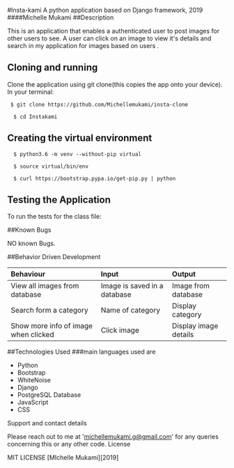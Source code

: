 #Insta-kami
A python application based on Django framework, 2019
####Michelle Mukami
##Description

This is an application that enables a authenticated user to post images for other users to see. A user can click on an image to view it's details and search in my application for images based on users .
## Cloning and running
Clone the application using git clone(this copies the app onto your device). In your terminal:

  ```  $ git clone https://github.com/Michellemukami/insta-clone ```
  
  ```  $ cd Instakami```

## Creating the virtual environment

  ```  $ python3.6 -m venv --without-pip virtual```
  
  ```  $ source virtual/bin/env```
  
  ```  $ curl https://bootstrap.pypa.io/get-pip.py | python```



## Testing the Application
To run the tests for the class file:

##Known Bugs

NO known Bugs.

##Behavior Driven Development

| Behaviour    | Input     | Output|
| :------------- | :------------- |:---------|
|   View all images from database    |     Image is saved in a database | Image from database|
|Search form a category|Name of category|Display category|
|Show more info of image when clicked |Click image|Display image details|


##Technologies Used
###main languages used are

* Python
* Bootstrap
* WhiteNoise
* Django
* PostgreSQL Database
* JavaScript
* CSS

Support and contact details

Please reach out to me at 'michellemukami.g@gmail.com' for any queries concerning this or any other code.
License

MIT LICENSE [MIchelle Mukami][2019]